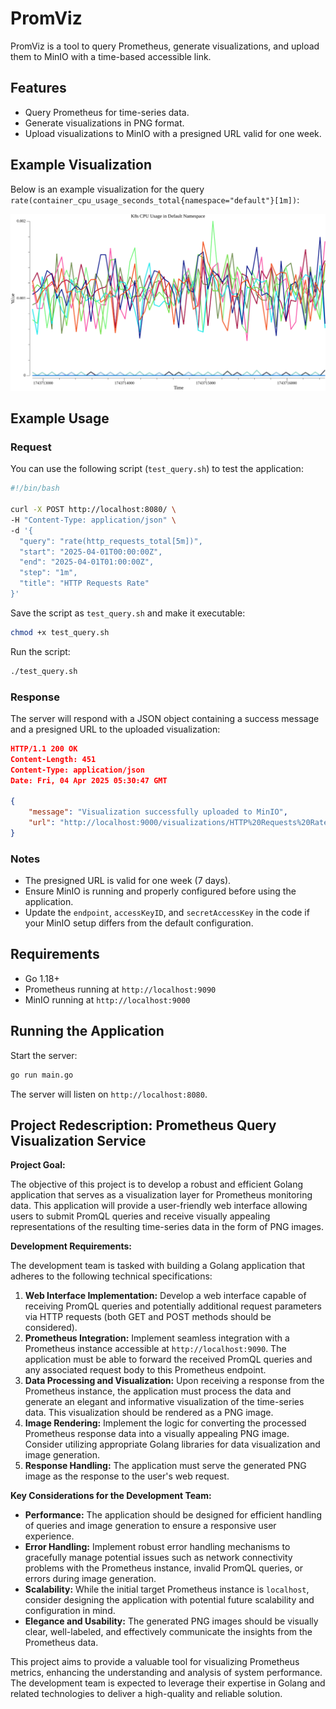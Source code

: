 # PromViz

PromViz is a tool to query Prometheus, generate visualizations, and upload them to MinIO with a time-based accessible link.

## Features
- Query Prometheus for time-series data.
- Generate visualizations in PNG format.
- Upload visualizations to MinIO with a presigned URL valid for one week.

## Example Visualization

Below is an example visualization for the query `rate(container_cpu_usage_seconds_total{namespace="default"}[1m])`:

![K8s CPU Usage in Default Namespace](K8sCPUUsageinDefaultNamespace.png)

## Example Usage

### Request
You can use the following script (`test_query.sh`) to test the application:

```bash
#!/bin/bash

curl -X POST http://localhost:8080/ \
-H "Content-Type: application/json" \
-d '{
  "query": "rate(http_requests_total[5m])",
  "start": "2025-04-01T00:00:00Z",
  "end": "2025-04-01T01:00:00Z",
  "step": "1m",
  "title": "HTTP Requests Rate"
}'
```

Save the script as `test_query.sh` and make it executable:
```bash
chmod +x test_query.sh
```

Run the script:
```bash
./test_query.sh
```

### Response
The server will respond with a JSON object containing a success message and a presigned URL to the uploaded visualization:

```json
HTTP/1.1 200 OK
Content-Length: 451
Content-Type: application/json
Date: Fri, 04 Apr 2025 05:30:47 GMT

{
    "message": "Visualization successfully uploaded to MinIO",
    "url": "http://localhost:9000/visualizations/HTTP%20Requests%20Rate-85804e5d-f961-4599-b741-f800d20edab9.png?X-Amz-Algorithm=AWS4-HMAC-SHA256&X-Amz-Credential=minioadmin%2F20250404%2Fus-east-1%2Fs3%2Faws4_request&X-Amz-Date=20250404T053047Z&X-Amz-Expires=604800&X-Amz-SignedHeaders=host&X-Amz-Signature=ae12f86db331c4f009be3e4489c15cc9b96753b521233671dd9c095b1f0d353f"
}
```

### Notes
- The presigned URL is valid for one week (7 days).
- Ensure MinIO is running and properly configured before using the application.
- Update the `endpoint`, `accessKeyID`, and `secretAccessKey` in the code if your MinIO setup differs from the default configuration.

## Requirements
- Go 1.18+
- Prometheus running at `http://localhost:9090`
- MinIO running at `http://localhost:9000`

## Running the Application
Start the server:
```bash
go run main.go
```

The server will listen on `http://localhost:8080`.

## Project Redescription: Prometheus Query Visualization Service

**Project Goal:**

The objective of this project is to develop a robust and efficient Golang application that serves as a visualization layer for Prometheus monitoring data. This application will provide a user-friendly web interface allowing users to submit PromQL queries and receive visually appealing representations of the resulting time-series data in the form of PNG images.

**Development Requirements:**

The development team is tasked with building a Golang application that adheres to the following technical specifications:

1.  **Web Interface Implementation:** Develop a web interface capable of receiving PromQL queries and potentially additional request parameters via HTTP requests (both GET and POST methods should be considered).
2.  **Prometheus Integration:** Implement seamless integration with a Prometheus instance accessible at `http://localhost:9090`. The application must be able to forward the received PromQL queries and any associated request body to this Prometheus endpoint.
3.  **Data Processing and Visualization:** Upon receiving a response from the Prometheus instance, the application must process the data and generate an elegant and informative visualization of the time-series data. This visualization should be rendered as a PNG image.
4.  **Image Rendering:** Implement the logic for converting the processed Prometheus response data into a visually appealing PNG image. Consider utilizing appropriate Golang libraries for data visualization and image generation.
5.  **Response Handling:** The application must serve the generated PNG image as the response to the user's web request.

**Key Considerations for the Development Team:**

* **Performance:** The application should be designed for efficient handling of queries and image generation to ensure a responsive user experience.
* **Error Handling:** Implement robust error handling mechanisms to gracefully manage potential issues such as network connectivity problems with the Prometheus instance, invalid PromQL queries, or errors during image generation.
* **Scalability:** While the initial target Prometheus instance is `localhost`, consider designing the application with potential future scalability and configuration in mind.
* **Elegance and Usability:** The generated PNG images should be visually clear, well-labeled, and effectively communicate the insights from the Prometheus data.

This project aims to provide a valuable tool for visualizing Prometheus metrics, enhancing the understanding and analysis of system performance. The development team is expected to leverage their expertise in Golang and related technologies to deliver a high-quality and reliable solution.
